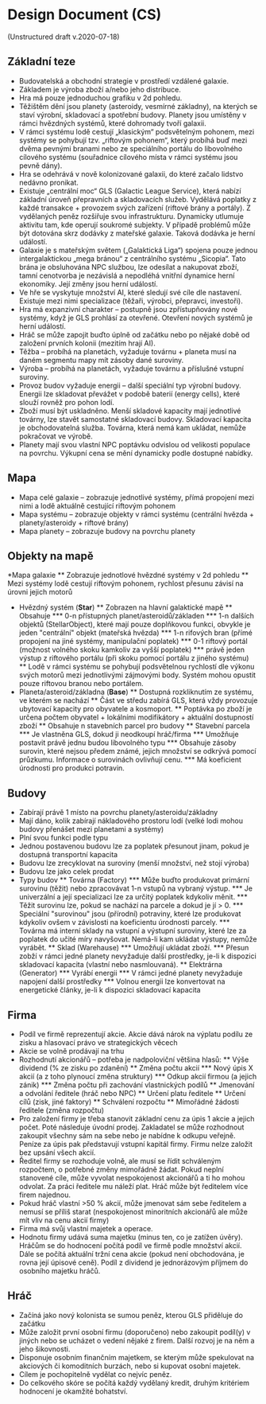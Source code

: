 # Design Document (CS)
(Unstructured draft v.2020-07-18)

## Základní teze
* Budovatelská a obchodní strategie v prostředí vzdálené galaxie. 
* Základem je výroba zboží a/nebo jeho distribuce.
* Hra má pouze jednoduchou grafiku v 2d pohledu.
* Těžištěm dění jsou planety (asteroidy, vesmírné základny), na kterých se staví výrobní, skladovací a spotřební budovy. Planety jsou umístěny v rámci hvězdných systémů, které dohromady tvoří galaxii.
* V rámci systému lodě cestují „klasickým“ podsvětelným pohonem, mezi systémy se pohybují tzv. „riftovým pohonem“, který probíhá buď mezi dvěma pevnými branami nebo ze speciálního portálu do libovolného cílového systému (souřadnice cílového místa v rámci systému jsou pevně dány).
* Hra se odehrává v nově kolonizované galaxii, do které začalo lidstvo nedávno pronikat.
* Existuje „centrální moc“ GLS (Galactic League Service), která nabízí základní úroveň přepravních a skladovacích služeb. Vydělává poplatky z každé transakce + provozem svých zařízení (riftové brány a portály). Z vydělaných peněz rozšiřuje svou infrastrukturu. Dynamicky utlumuje aktivitu tam, kde operují soukromé subjekty. V případě problémů může být dotována skrz dodávky z mateřské galaxie. Taková dodávka je herní událostí.
* Galaxie je s mateřským světem („Galaktická Liga“) spojena pouze jednou intergalaktickou „mega bránou“ z centrálního systému „Sicopia“. Tato brána je obsluhována NPC službou, lze odesílat a nakupovat zboží, tamní cenotvorba je nezávislá a nepodléhá vnitřní dynamice herní ekonomiky. Její změny jsou herní událostí.
* Ve hře se vyskytuje množství AI, které sledují své cíle dle nastavení. Existuje mezi nimi specializace (těžaři, výrobci, přepravci, investoři).
* Hra má expanzivní charakter – postupně jsou zpřístupňovány nové systémy, když je GLS prohlásí za otevřené. Otevření nových systémů je herní událostí.
* Hráč se může zapojit buďto úplně od začátku nebo po nějaké době od založení prvních kolonii (mezitím hrají AI).
* Těžba – probíhá na planetách, vyžaduje továrnu + planeta musí na daném segmentu mapy mít zásoby dané suroviny.
* Výroba – probíhá na planetách, vyžaduje továrnu a příslušné vstupní suroviny.
* Provoz budov vyžaduje energii – další speciální typ výrobní budovy. Energii lze skladovat převážet v podobě baterií (energy cells), které slouží rovněž pro pohon lodí.
* Zboží musí být uskladněno. Menší skladové kapacity mají jednotlivé továrny, lze stavět samostatné skladovací budovy. Skladovací kapacita je obchodovatelná služba. Továrna, která nemá kam ukládat, nemůže pokračovat ve výrobě.
* Planety mají svou vlastní NPC poptávku odvislou od velikosti populace na povrchu. Výkupní cena se mění dynamicky podle dostupné nabídky.

## Mapa
* Mapa celé galaxie – zobrazuje jednotlivé systémy, přímá propojení mezi nimi a lodě aktuálně cestující riftovým pohonem
* Mapa systému – zobrazuje objekty v rámci systému (centrální hvězda + planety/asteroidy + riftové brány)
* Mapa planety – zobrazuje budovy na povrchu planety 

## Objekty na mapě
*Mapa galaxie
** Zobrazuje jednotlové hvězdné systémy v 2d pohledu
** Mezi systémy lodě cestují riftovým pohonem, rychlost přesunu závisí na úrovni jejich motorů
* Hvězdný systém (**Star**)
** Zobrazen na hlavní galaktické mapě
** Obsahuje
*** 0-n přístupných planet/asteroidů/základen
*** 1-n dalších objektů (StellarObject), které mají pouze doplňkovou funkci, obvykle je jeden "centrální" objekt (mateřská hvězda)
*** 1-n rifových bran (přímé propojení na jiné systémy, manipulační poplatek)
*** 0-1 riftový portál (možnost volného skoku kamkoliv za vyšší poplatek)
*** právě jeden výstup z riftového portálu (při skoku pomocí portálu z jiného systému)
** Lodě v rámci systému se pohybují podsvětelnou rychlostí dle výkonu svých motorů mezi jednotlivými zájmovými body. Systém mohou opustit pouze riftovou branou nebo portálem.
* Planeta/asteroid/základna (**Base**)
** Dostupná rozkliknutím ze systému, ve kterém se nachází
** Část ve středu zabírá GLS, která vždy provozuje ubytovací kapacity pro obyvatele a kosmoport.
** Poptávka po zboží je určena počtem obyvatel + lokálními modifikátory + aktuální dostupností zboží
** Obsahuje n stavebních parcel pro budovy
** Stavební parcela
*** Je vlastněna GLS, dokud ji neodkoupí hráč/firma
*** Umožňuje postavit právě jednu budou libovolného typu
*** Obsahuje zásoby surovin, které nejsou předem známé, jejich množství se odkrývá pomocí průzkumu. Informace o surovinách ovlivňují cenu.
*** Má koeficient úrodnosti pro produkci potravin.

## Budovy
* Zabírají právě 1 místo na povrchu planety/asteroidu/základny
* Mají dáno, kolik zabírají nákladového prostoru lodí (velké lodi mohou budovy přenášet mezi planetami a systémy)
* Plní svou funkci podle typu
* Jednou postavenou budovu lze za poplatek přesunout jinam, pokud je dostupná transportní kapacita
* Budovu lze zrecyklovat na suroviny (menší množství, než stojí výroba)
* Budovu lze jako celek prodat
* Typy budov
** Továrna (Factory)
*** Může buďto produkovat primární surovinu (těžit) nebo zpracovávat 1-n vstupů na vybraný výstup. 
*** Je univerzální a její specializaci lze za určitý poplatek kdykoliv měnit. 
*** Těžit surovinu lze, pokud se nachází na parcele a dokud je jí > 0.
*** Speciální "surovinou" jsou (přírodní) potraviny, které lze produkovat kdykoliv ovšem v závislosti na koeficientu úrodnosti parcely.
*** Továrna má interní sklady na vstupní a výstupní suroviny, které lze za poplatek do učité míry navyšovat. Nemá-li kam ukládat výstupy, nemůže vyrábět.
** Sklad (Warehause)
*** Umožňují ukládat zboží.
*** Přesun zobží v rámci jedné planety nevyžaduje další prostředky, je-li k dispozici skladovací kapacita (vlastní nebo nasmlouvaná).
** Elektrárna (Generator)
*** Vyrábí energii
*** V rámci jedné planety nevyžaduje napojení další prostředky
*** Volnou energii lze konvertovat na energetické články, je-li k dispozici skladovací kapacita

## Firma
* Podíl ve firmě reprezentují akcie. Akcie dává nárok na výplatu podílu ze zisku a hlasovací právo ve strategických věcech
* Akcie se volně prodávají na trhu
* Rozhodnutí akcionářů – potřeba je nadpoloviční většina hlasů:
** Výše dividend (% ze zisku po zdanění)
** Změna počtu akcií
*** Nový úpis X akcií (a z toho plynoucí změna struktury)
*** Odkup akcií firmou (a jejich zánik)
*** Změna počtu při zachování vlastnických podílů
** Jmenování a odvolání ředitele (hráč nebo NPC)
** Určení platu ředitele
** Určení cílů (zisk, jiné faktory)
** Schválení rozpočtu
** Mimořádné žádosti ředitele (změna rozpočtu)
* Pro založení firmy je třeba stanovit základní cenu za úpis 1 akcie a jejich počet. Poté následuje úvodní prodej. Zakladatel se může rozhodnout zakoupit všechny sám na sebe nebo je nabídne k odkupu veřejně. Peníze za úpis pak představují vstupní kapitál firmy. Firmu nelze založit bez upsání všech akcií.
* Ředitel firmy se rozhoduje volně, ale musí se řídit schváleným rozpočtem, o potřebné změny mimořádně žádat. Pokud neplní stanovené cíle, může vyvolat nespokojenost akcionářů a ti ho mohou odvolat. Za práci ředitele mu náleží plat. Hráč může být ředitelem více firem najednou.
* Pokud hráč vlastní >50 % akcií, může jmenovat sám sebe ředitelem a nemusí se příliš starat (nespokojenost minoritních akcionářů ale může mít vliv na cenu akcií firmy) 
* Firma má svůj vlastní majetek a operace.
* Hodnotu firmy udává suma majetku (minus ten, co je zatížen úvěry). Hráčům se do hodnocení počítá podíl ve firmě podle množství akcií. Dále se počítá aktuální tržní cena akcie (pokud není obchodována, je rovna její úpisové ceně). Podíl z dividend je jednorázovým příjmem do osobního majetku hráčů.

## Hráč
* Začíná jako nový kolonista se sumou peněz, kterou GLS přiděluje do začátku
* Může založit první osobní firmu (doporučeno) nebo zakoupit podíl(y) v jiných nebo se ucházet o vedení nějaké z firem. Další rozvoj je na něm a jeho šikovnosti.
* Disponuje osobním finančním majetkem, se kterým může spekulovat na akciových či komoditních burzách, nebo si kupovat osobní majetek.
* Cílem je pochopitelně vydělat co nejvíc peněz.
* Do celkového skóre se počítá každý vydělaný kredit, druhým kritériem hodnocení je okamžité bohatství.
